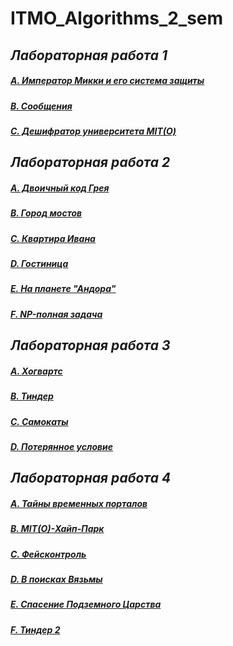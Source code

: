 # ITMO_Algorithms_2_sem

## *Лабораторная работа 1*

##### [A. Император Микки и его система защиты](https://github.com/sskrolkina/ITMO_Algorithms_2_sem/blob/main/LAB_8/A.cpp)

##### [B. Сообщения](https://github.com/sskrolkina/ITMO_Algorithms_2_sem/blob/main/LAB_8/B.cpp)

##### [C. Дешифратор университета MIT(О)](https://github.com/sskrolkina/ITMO_Algorithms_2_sem/blob/main/LAB_8/C.cpp)

## *Лабораторная работа 2*

##### [A. Двоичный код Грея](https://github.com/sskrolkina/ITMO_Algorithms_2_sem/blob/main/LAB_9/A.cpp)

##### [B. Город мостов](https://github.com/sskrolkina/ITMO_Algorithms_2_sem/blob/main/LAB_9/B.cpp)

##### [C. Квартира Ивана](https://github.com/sskrolkina/ITMO_Algorithms_2_sem/blob/main/LAB_9/C.cpp)

##### [D. Гостиница](https://github.com/sskrolkina/ITMO_Algorithms_2_sem/blob/main/LAB_9/D.cpp)

##### [E. На планете "Андора"](https://github.com/sskrolkina/ITMO_Algorithms_2_sem/blob/main/LAB_9/E.cpp)

##### [F. NP-полная задача](https://github.com/sskrolkina/ITMO_Algorithms_2_sem/blob/main/LAB_9/F.cpp)

## *Лабораторная работа 3*

##### [A. Хогвартс](https://github.com/sskrolkina/ITMO_Algorithms_2_sem/blob/main/LAB_10/A.cpp)

##### [B. Тиндер](https://github.com/sskrolkina/ITMO_Algorithms_2_sem/blob/main/LAB_10/B.cpp)

##### [C. Самокаты](https://github.com/sskrolkina/ITMO_Algorithms_2_sem/blob/main/LAB_10/C.cpp)

##### [D. Потерянное условие](https://github.com/sskrolkina/ITMO_Algorithms_2_sem/blob/main/LAB_10/D.cpp)

## *Лабораторная работа 4*

##### [A. Тайны временных порталов](https://github.com/sskrolkina/ITMO_Algorithms_2_sem/blob/main/LAB_11/A.cpp)

##### [B. MIT(O)-Хайп-Парк](https://github.com/sskrolkina/ITMO_Algorithms_2_sem/blob/main/LAB_11/B.cpp)

##### [C. Фейсконтроль](https://github.com/sskrolkina/ITMO_Algorithms_2_sem/blob/main/LAB_11/C.cpp)

##### [D. В поисках Вязьмы](https://github.com/sskrolkina/ITMO_Algorithms_2_sem/blob/main/LAB_11/D.cpp)

##### [E. Спасение Подземного Царства](https://github.com/sskrolkina/ITMO_Algorithms_2_sem/blob/main/LAB_11/E.cpp)

##### [F. Тиндер 2](https://github.com/sskrolkina/ITMO_Algorithms_2_sem/blob/main/LAB_11/F.cpp)
